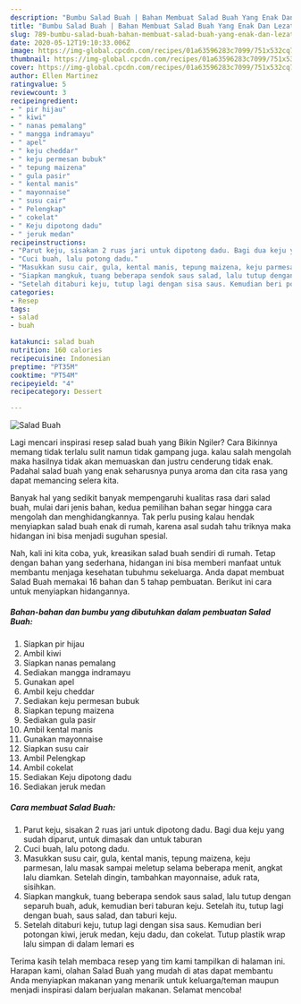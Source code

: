 ```yaml
---
description: "Bumbu Salad Buah | Bahan Membuat Salad Buah Yang Enak Dan Lezat"
title: "Bumbu Salad Buah | Bahan Membuat Salad Buah Yang Enak Dan Lezat"
slug: 789-bumbu-salad-buah-bahan-membuat-salad-buah-yang-enak-dan-lezat
date: 2020-05-12T19:10:33.006Z
image: https://img-global.cpcdn.com/recipes/01a63596283c7099/751x532cq70/salad-buah-foto-resep-utama.jpg
thumbnail: https://img-global.cpcdn.com/recipes/01a63596283c7099/751x532cq70/salad-buah-foto-resep-utama.jpg
cover: https://img-global.cpcdn.com/recipes/01a63596283c7099/751x532cq70/salad-buah-foto-resep-utama.jpg
author: Ellen Martinez
ratingvalue: 5
reviewcount: 3
recipeingredient:
- " pir hijau"
- " kiwi"
- " nanas pemalang"
- " mangga indramayu"
- " apel"
- " keju cheddar"
- " keju permesan bubuk"
- " tepung maizena"
- " gula pasir"
- " kental manis"
- " mayonnaise"
- " susu cair"
- " Pelengkap"
- " cokelat"
- " Keju dipotong dadu"
- " jeruk medan"
recipeinstructions:
- "Parut keju, sisakan 2 ruas jari untuk dipotong dadu. Bagi dua keju yang sudah diparut, untuk dimasak dan untuk taburan"
- "Cuci buah, lalu potong dadu."
- "Masukkan susu cair, gula, kental manis, tepung maizena, keju parmesan, lalu masak sampai meletup selama beberapa menit, angkat lalu diamkan. Setelah dingin, tambahkan mayonnaise, aduk rata, sisihkan."
- "Siapkan mangkuk, tuang beberapa sendok saus salad, lalu tutup dengan separuh buah, aduk, kemudian beri taburan keju. Setelah itu, tutup lagi dengan buah, saus salad, dan taburi keju."
- "Setelah ditaburi keju, tutup lagi dengan sisa saus. Kemudian beri potongan kiwi, jeruk medan, keju dadu, dan cokelat. Tutup plastik wrap lalu simpan di dalam lemari es"
categories:
- Resep
tags:
- salad
- buah

katakunci: salad buah 
nutrition: 160 calories
recipecuisine: Indonesian
preptime: "PT35M"
cooktime: "PT54M"
recipeyield: "4"
recipecategory: Dessert

---
```



![Salad Buah](https://img-global.cpcdn.com/recipes/01a63596283c7099/751x532cq70/salad-buah-foto-resep-utama.jpg)

Lagi mencari inspirasi resep salad buah yang Bikin Ngiler? Cara Bikinnya memang tidak terlalu sulit namun tidak gampang juga. kalau salah mengolah maka hasilnya tidak akan memuaskan dan justru cenderung tidak enak. Padahal salad buah yang enak seharusnya punya aroma dan cita rasa yang dapat memancing selera kita.



Banyak hal yang sedikit banyak mempengaruhi kualitas rasa dari salad buah, mulai dari jenis bahan, kedua pemilihan bahan segar hingga cara mengolah dan menghidangkannya. Tak perlu pusing kalau hendak menyiapkan salad buah enak di rumah, karena asal sudah tahu triknya maka hidangan ini bisa menjadi suguhan spesial.


Nah, kali ini kita coba, yuk, kreasikan salad buah sendiri di rumah. Tetap dengan bahan yang sederhana, hidangan ini bisa memberi manfaat untuk membantu menjaga kesehatan tubuhmu sekeluarga. Anda dapat membuat Salad Buah memakai 16 bahan dan 5 tahap pembuatan. Berikut ini cara untuk menyiapkan hidangannya.

<!--inarticleads1-->

##### Bahan-bahan dan bumbu yang dibutuhkan dalam pembuatan Salad Buah:

1. Siapkan  pir hijau
1. Ambil  kiwi
1. Siapkan  nanas pemalang
1. Sediakan  mangga indramayu
1. Gunakan  apel
1. Ambil  keju cheddar
1. Sediakan  keju permesan bubuk
1. Siapkan  tepung maizena
1. Sediakan  gula pasir
1. Ambil  kental manis
1. Gunakan  mayonnaise
1. Siapkan  susu cair
1. Ambil  Pelengkap
1. Ambil  cokelat
1. Sediakan  Keju dipotong dadu
1. Sediakan  jeruk medan




<!--inarticleads2-->

##### Cara membuat Salad Buah:

1. Parut keju, sisakan 2 ruas jari untuk dipotong dadu. Bagi dua keju yang sudah diparut, untuk dimasak dan untuk taburan
1. Cuci buah, lalu potong dadu.
1. Masukkan susu cair, gula, kental manis, tepung maizena, keju parmesan, lalu masak sampai meletup selama beberapa menit, angkat lalu diamkan. Setelah dingin, tambahkan mayonnaise, aduk rata, sisihkan.
1. Siapkan mangkuk, tuang beberapa sendok saus salad, lalu tutup dengan separuh buah, aduk, kemudian beri taburan keju. Setelah itu, tutup lagi dengan buah, saus salad, dan taburi keju.
1. Setelah ditaburi keju, tutup lagi dengan sisa saus. Kemudian beri potongan kiwi, jeruk medan, keju dadu, dan cokelat. Tutup plastik wrap lalu simpan di dalam lemari es




Terima kasih telah membaca resep yang tim kami tampilkan di halaman ini. Harapan kami, olahan Salad Buah yang mudah di atas dapat membantu Anda menyiapkan makanan yang menarik untuk keluarga/teman maupun menjadi inspirasi dalam berjualan makanan. Selamat mencoba!

